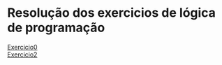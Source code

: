 # Resolução dos exercicios de lógica de programação
[Exercicio0](Exercicio0.txt) <br>
[Exercicio2](Exercicio%9.ALG) <br>

